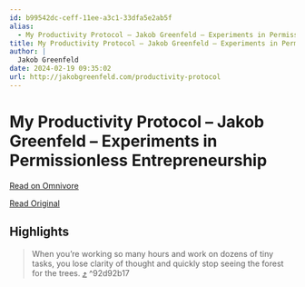 ```yaml
---
id: b99542dc-ceff-11ee-a3c1-33dfa5e2ab5f
alias:
  - My Productivity Protocol – Jakob Greenfeld – Experiments in Permissionless Entrepreneurship
title: My Productivity Protocol – Jakob Greenfeld – Experiments in Permissionless Entrepreneurship
author: |
  Jakob Greenfeld
date: 2024-02-19 09:35:02
url: http://jakobgreenfeld.com/productivity-protocol
---
```


# My Productivity Protocol – Jakob Greenfeld – Experiments in Permissionless Entrepreneurship

[Read on Omnivore](https://omnivore.app/me/my-productivity-protocol-jakob-greenfeld-experiments-in-permissi-18dc073a989)

[Read Original](http://jakobgreenfeld.com/productivity-protocol)

## Highlights

> When you’re working so many hours and work on dozens of tiny tasks, you lose clarity of thought and quickly stop seeing the forest for the trees. [⤴️](https://omnivore.app/me/my-productivity-protocol-jakob-greenfeld-experiments-in-permissi-18dc073a989#92d92b17-d3b6-499a-8e97-1bf619a4d547)  ^92d92b17

